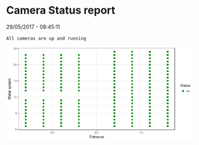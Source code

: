 Camera Status report
================
29/05/2017 - 08:45:11

    All cameras are up and running

![](camreport_files/figure-markdown_github/unnamed-chunk-2-1.png)
